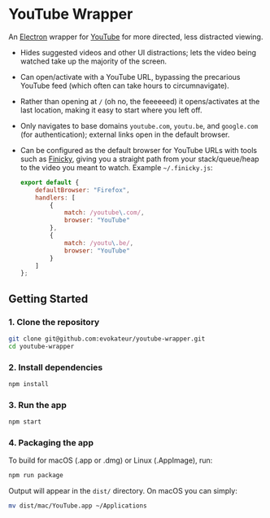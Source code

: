 # YouTube Wrapper

An [Electron](https://www.electronjs.org/) wrapper for [YouTube](https://youtube.com)
for more directed, less distracted viewing.

- Hides suggested videos and other UI distractions; lets the video being watched take up the majority of the screen.

- Can open/activate with a YouTube URL, bypassing the precarious YouTube feed (which often can take hours to circumnavigate).

- Rather than opening at `/` (oh no, the feeeeeed) it opens/activates at the last location, making it easy to start where you left off.

- Only navigates to base domains `youtube.com`, `youtu.be`, and `google.com` (for authentication); external links open in the default browser.

- Can be configured as the default browser for YouTube URLs with tools such as [Finicky](https://github.com/johnste/finicky), giving you a straight path from your stack/queue/heap to the video you meant to watch. 
  Example `~/.finicky.js`:
  ```javascript
  export default {
      defaultBrowser: "Firefox",
      handlers: [
          {
              match: /youtube\.com/,
              browser: "YouTube"
          },
          {
              match: /youtu\.be/,
              browser: "YouTube"
          }
      ]
  };
  ```
  
## Getting Started

### 1. Clone the repository

```bash
git clone git@github.com:evokateur/youtube-wrapper.git
cd youtube-wrapper
```

### 2. Install dependencies

```bash
npm install
```

### 3. Run the app

```bash
npm start
```

### 4. Packaging the app

To build for macOS (.app or .dmg) or Linux (.AppImage), run:

```bash
npm run package
```

Output will appear in the `dist/` directory. On macOS you can simply:
```sh
mv dist/mac/YouTube.app ~/Applications
```


